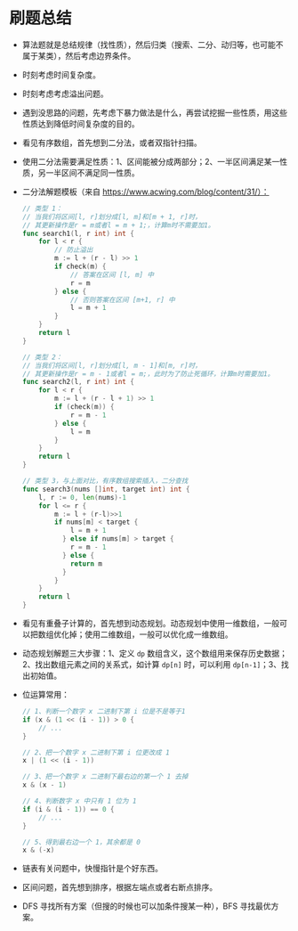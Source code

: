 # 刷题总结

- 算法题就是总结规律（找性质），然后归类（搜索、二分、动归等，也可能不属于某类），然后考虑边界条件。

- 时刻考虑时间复杂度。

- 时刻考虑考虑溢出问题。

- 遇到没思路的问题，先考虑下暴力做法是什么，再尝试挖掘一些性质，用这些性质达到降低时间复杂度的目的。

- 看见有序数组，首先想到二分法，或者双指针扫描。

- 使用二分法需要满足性质：1、区间能被分成两部分；2、一半区间满足某一性质，另一半区间不满足同一性质。

- 二分法解题模板（来自 https://www.acwing.com/blog/content/31/）：

  ```go
  // 类型 1：
  // 当我们将区间[l, r]划分成[l, m]和[m + 1, r]时，
  // 其更新操作是r = m或者l = m + 1;，计算m时不需要加1。
  func search1(l, r int) int {
      for l < r {
          // 防止溢出
          m := l + (r - l) >> 1
          if check(m) {
              // 答案在区间 [l, m] 中
              r = m
          } else {
              // 否则答案在区间 [m+1, r] 中
              l = m + 1
          }
      }
      return l
  }
  
  // 类型 2：
  // 当我们将区间[l, r]划分成[l, m - 1]和[m, r]时，
  // 其更新操作是r = m - 1或者l = m;，此时为了防止死循环，计算m时需要加1。
  func search2(l, r int) int {
      for l < r {
          m := l + (r - l + 1) >> 1
          if (check(m)) {
              r = m - 1
          } else {
              l = m
          }
      }
      return l
  }
  
  // 类型 3，与上面对比，有序数组搜索插入，二分查找
  func search3(nums []int, target int) int {
      l, r := 0, len(nums)-1
      for l <= r {
          m := l + (r-l)>>1
          if nums[m] < target {
              l = m + 1
            } else if nums[m] > target {
              r = m - 1
            } else {
              return m
            }
          }
      }
      return l
  }
  ```

- 看见有重叠子计算的，首先想到动态规划。动态规划中使用一维数组，一般可以把数组优化掉；使用二维数组，一般可以优化成一维数组。 

- 动态规划解题三大步骤：1、定义 `dp` 数组含义，这个数组用来保存历史数据；2、找出数组元素之间的关系式，如计算 `dp[n]` 时，可以利用 `dp[n-1]`；3、找出初始值。 

- 位运算常用：

  ```go
  // 1、判断一个数字 x 二进制下第 i 位是不是等于1
  if (x & (1 << (i - 1)) > 0 {
      // ...
  }
  
  // 2、把一个数字 x 二进制下第 i 位更改成 1
  x | (1 << (i - 1))
  
  // 3、把一个数字 x 二进制下最右边的第一个 1 去掉
  x & (x - 1)

  // 4、判断数字 x 中只有 1 位为 1
  if (i & (i - 1)) == 0 {
      // ...
  }

  // 5、得到最右边一个 1，其余都是 0
  x & (-x)
  ```
  
- 链表有关问题中，快慢指针是个好东西。

- 区间问题，首先想到排序，根据左端点或者右断点排序。

- DFS 寻找所有方案（但搜的时候也可以加条件搜某一种），BFS 寻找最优方案。